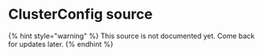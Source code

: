 # ClusterConfig source

{% hint style="warning" %}
This source is not documented yet. Come back for updates later.
{% endhint %}

